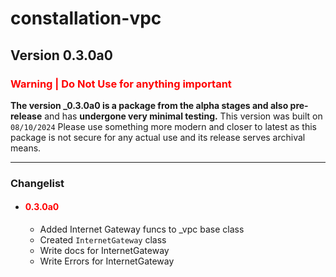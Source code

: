 # constallation-vpc
## Version 0.3.0a0
### **<span style="color:red;">Warning | Do Not Use for anything important</span>**
**The version _0.3.0a0 is a package from the alpha stages and also pre-release** and has **undergone very minimal testing.** This version was built on `08/10/2024` Please use something more modern and closer to latest as this package is not secure for any actual use and its release serves archival means. 

***
### Changelist
- #### **<span style="color:red;">0.3.0a0</span>**
  - Added Internet Gateway funcs to _vpc base class
  - Created `InternetGateway` class
  - Write docs for InternetGateway
  - Write Errors for InternetGateway